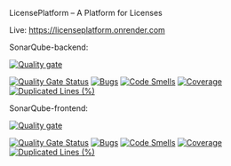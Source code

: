 LicensePlatform – A Platform for Licenses

Live: https://licenseplatform.onrender.com 

SonarQube-backend:

[![Quality gate](https://sonarcloud.io/api/project_badges/quality_gate?project=ropold_LicensePlatform-backend)](https://sonarcloud.io/summary/new_code?id=ropold_LicensePlatform-backend)

[![Quality Gate Status](https://sonarcloud.io/api/project_badges/measure?project=ropold_LicensePlatform-backend&metric=alert_status)](https://sonarcloud.io/summary/new_code?id=ropold_LicensePlatform-backend)
[![Bugs](https://sonarcloud.io/api/project_badges/measure?project=ropold_LicensePlatform-backend&metric=bugs)](https://sonarcloud.io/summary/new_code?id=ropold_LicensePlatform-backend)
[![Code Smells](https://sonarcloud.io/api/project_badges/measure?project=ropold_LicensePlatform-backend&metric=code_smells)](https://sonarcloud.io/summary/new_code?id=ropold_LicensePlatform-backend)
[![Coverage](https://sonarcloud.io/api/project_badges/measure?project=ropold_LicensePlatform-backend&metric=coverage)](https://sonarcloud.io/summary/new_code?id=ropold_LicensePlatform-backend)
[![Duplicated Lines (%)](https://sonarcloud.io/api/project_badges/measure?project=ropold_LicensePlatform-backend&metric=duplicated_lines_density)](https://sonarcloud.io/summary/new_code?id=ropold_LicensePlatform-backend)

SonarQube-frontend:

[![Quality gate](https://sonarcloud.io/api/project_badges/quality_gate?project=ropold_LicensePlatform-frontend)](https://sonarcloud.io/summary/new_code?id=ropold_LicensePlatform-frontend)

[![Quality Gate Status](https://sonarcloud.io/api/project_badges/measure?project=ropold_LicensePlatform-frontend&metric=alert_status)](https://sonarcloud.io/summary/new_code?id=ropold_LicensePlatform-frontend)
[![Bugs](https://sonarcloud.io/api/project_badges/measure?project=ropold_LicensePlatform-frontend&metric=bugs)](https://sonarcloud.io/summary/new_code?id=ropold_LicensePlatform-frontend)
[![Code Smells](https://sonarcloud.io/api/project_badges/measure?project=ropold_LicensePlatform-frontend&metric=code_smells)](https://sonarcloud.io/summary/new_code?id=ropold_LicensePlatform-frontend)
[![Coverage](https://sonarcloud.io/api/project_badges/measure?project=ropold_LicensePlatform-frontend&metric=coverage)](https://sonarcloud.io/summary/new_code?id=ropold_LicensePlatform-frontend)
[![Duplicated Lines (%)](https://sonarcloud.io/api/project_badges/measure?project=ropold_LicensePlatform-frontend&metric=duplicated_lines_density)](https://sonarcloud.io/summary/new_code?id=ropold_LicensePlatform-frontend)
